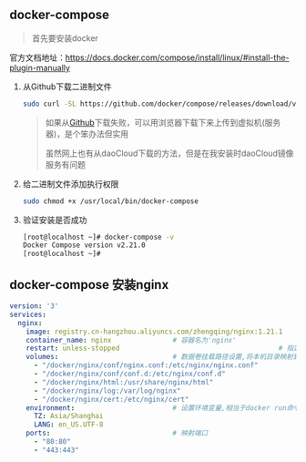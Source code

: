 ## docker-compose

> 首先要安装docker

官方文档地址：https://docs.docker.com/compose/install/linux/#install-the-plugin-manually

1. 从Github下载二进制文件

   ~~~bash
   sudo curl -SL https://github.com/docker/compose/releases/download/v2.21.0/docker-compose-$(uname -s)-$(uname -m)" -o /usr/local/bin/docker-compose
   ~~~

   > 如果从[Github](https://github.com/docker/compose/releases)下载失败，可以用浏览器下载下来上传到虚拟机(服务器)，是个笨办法但实用
   >
   > 虽然网上也有从daoCloud下载的方法，但是在我安装时daoCloud镜像服务有问题

2. 给二进制文件添加执行权限

   ~~~bash	
   sudo chmod +x /usr/local/bin/docker-compose
   ~~~

3. 验证安装是否成功

   ~~~bash
   [root@localhost ~]# docker-compose -v
   Docker Compose version v2.21.0
   [root@localhost ~]# 
   ~~~

   

## docker-compose 安装nginx



~~~yaml
version: '3'
services:
  nginx:
    image: registry.cn-hangzhou.aliyuncs.com/zhengqing/nginx:1.21.1                 # 镜像`nginx:1.21.1`
    container_name: nginx               # 容器名为'nginx'
    restart: unless-stopped                                       # 指定容器退出后的重启策略为始终重启，但是不考虑在Docker守护进程启动时就已经停止了的容器
    volumes:                            # 数据卷挂载路径设置,将本机目录映射到容器目录
      - "/docker/nginx/conf/nginx.conf:/etc/nginx/nginx.conf"
      - "/docker/nginx/conf/conf.d:/etc/nginx/conf.d"
      - "/docker/nginx/html:/usr/share/nginx/html"
      - "/docker/nginx/log:/var/log/nginx"
      - "/docker/nginx/cert:/etc/nginx/cert"
    environment:                        # 设置环境变量,相当于docker run命令中的-e
      TZ: Asia/Shanghai
      LANG: en_US.UTF-8
    ports:                              # 映射端口
      - "80:80"
      - "443:443"
~~~


